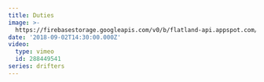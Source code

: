 ```yaml
---
title: Duties
image: >-
  https://firebasestorage.googleapis.com/v0/b/flatland-api.appspot.com/o/Screen%20Shot%202018-09-06%20at%208.10.40%20AM.png?alt=media&token=158feb22-ef47-44db-8f3b-3ccf975178d1
date: '2018-09-02T14:30:00.000Z'
video:
  type: vimeo
  id: 288449541
series: drifters
---
```


